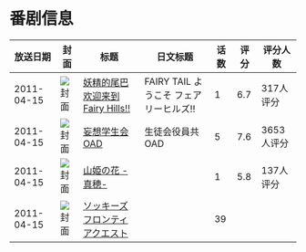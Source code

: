 # 番剧信息

|放送日期|封面|标题|日文标题|话数|评分|评分人数|
|---|---|---|---|---|---|---|
|2011-04-15|![封面](https://lain.bgm.tv/pic/cover/c/52/5c/16139_6HDU2.jpg)|[妖精的尾巴 欢迎来到 Fairy Hills!!](https://bangumi.tv/subject/16139)|FAIRY TAIL  ようこそ フェアリーヒルズ!!|1|6.7|317人评分|
|2011-04-15|![封面](https://lain.bgm.tv/pic/cover/c/f4/20/17160_vJ1ih.jpg)|[妄想学生会 OAD](https://bangumi.tv/subject/17160)|生徒会役員共 OAD|5|7.6|3653人评分|
|2011-04-15|![封面](https://bangumi.tv/img/no_icon_subject.png)|[山姫の花 -真穂-](https://bangumi.tv/subject/69191)||1|5.8|137人评分|
|2011-04-15|![封面](https://lain.bgm.tv/pic/cover/c/70/91/342089_Gnnb9.jpg)|[ソッキーズ フロンティアクエスト](https://bangumi.tv/subject/342089)||39|||
